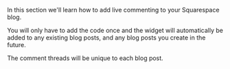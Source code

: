 In this section we'll learn how to add live commenting to your Squarespace blog.

You will only have to add the code once and the widget will automatically be added to any existing blog posts, and any
blog posts you create in the future.

The comment threads will be unique to each blog post.
